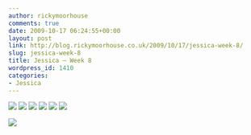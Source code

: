 ```yaml
---
author: rickymoorhouse
comments: true
date: 2009-10-17 06:24:55+00:00
layout: post
link: http://blog.rickymoorhouse.co.uk/2009/10/17/jessica-week-8/
slug: jessica-week-8
title: Jessica – Week 8
wordpress_id: 1410
categories:
- Jessica
---
```


[![](/ricky/images/jessica/08-1.png)](/ricky/images/jessica/08-1.jpg) [![](/ricky/images/jessica/8-2.png)](/ricky/images/jessica/8-2.jpg) [![](/ricky/images/jessica/08-3.png)](/ricky/images/jessica/08-3.jpg)  [![](/ricky/images/jessica/08-6.png)](/ricky/images/jessica/08-6.jpg) [![](/ricky/images/jessica/08-7.png)](/ricky/images/jessica/08-7.jpg) [![](/ricky/images/jessica/08-8.png)](/ricky/images/jessica/08-8.jpg)




![](/ricky/images/jessica/08-5.jpg)
